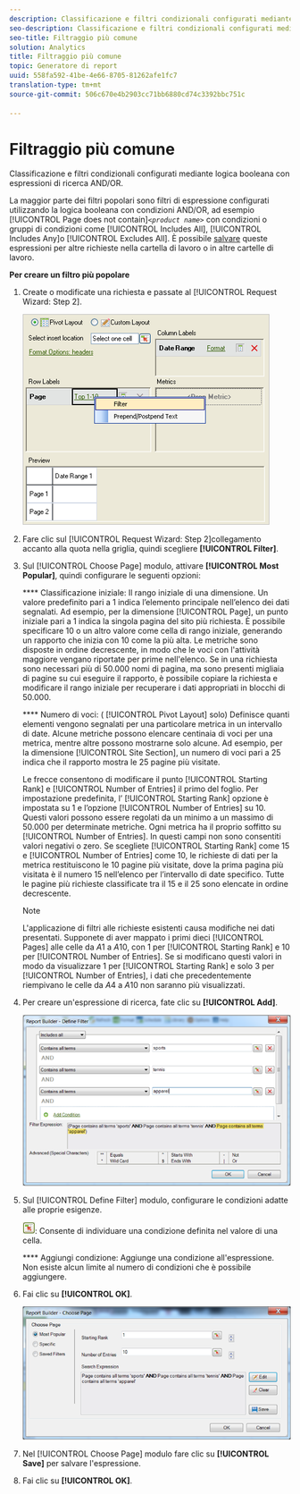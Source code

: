 ```yaml
---
description: Classificazione e filtri condizionali configurati mediante logica booleana con espressioni di ricerca AND/OR.
seo-description: Classificazione e filtri condizionali configurati mediante logica booleana con espressioni di ricerca AND/OR.
seo-title: Filtraggio più comune
solution: Analytics
title: Filtraggio più comune
topic: Generatore di report
uuid: 558fa592-41be-4e66-8705-81262afe1fc7
translation-type: tm+mt
source-git-commit: 506c670e4b2903cc71bb6880cd74c3392bbc751c

---
```



# Filtraggio più comune

Classificazione e filtri condizionali configurati mediante logica booleana con espressioni di ricerca AND/OR.

La maggior parte dei filtri popolari sono filtri di espressione configurati utilizzando la logica booleana con condizioni AND/OR, ad esempio [!UICONTROL Page does not contain]*`<product name>`* con condizioni o gruppi di condizioni come [!UICONTROL Includes All], [!UICONTROL Includes Any]o [!UICONTROL Excludes All]. È possibile [salvare](../../../../analyze/report-builder/layout/c-filter-dimensions/saved-filters.md#concept_562AC2C5628247909FBA5E1867BB6AE5) queste espressioni per altre richieste nella cartella di lavoro o in altre cartelle di lavoro.

**Per creare un filtro più popolare**

1. Create o modificate una richiesta e passate al [!UICONTROL Request Wizard: Step 2].

   ![Informazioni sul passaggio](assets/dimension_filter.png)

1. Fare clic sul [!UICONTROL Request Wizard: Step 2]collegamento accanto alla quota nella griglia, quindi scegliere **[!UICONTROL Filter]**.
1. Sul [!UICONTROL Choose Page] modulo, attivare **[!UICONTROL Most Popular]**, quindi configurare le seguenti opzioni:

   **** Classificazione iniziale: Il rango iniziale di una dimensione. Un valore predefinito pari a 1 indica l’elemento principale nell’elenco dei dati segnalati. Ad esempio, per la dimensione [!UICONTROL Page], un punto iniziale pari a 1 indica la singola pagina del sito più richiesta. È possibile specificare 10 o un altro valore come cella di rango iniziale, generando un rapporto che inizia con 10 come la più alta. Le metriche sono disposte in ordine decrescente, in modo che le voci con l'attività maggiore vengano riportate per prime nell'elenco. Se in una richiesta sono necessari più di 50.000 nomi di pagina, ma sono presenti migliaia di pagine su cui eseguire il rapporto, è possibile copiare la richiesta e modificare il rango iniziale per recuperare i dati appropriati in blocchi di 50.000.

   **** Numero di voci: ( [!UICONTROL Pivot Layout] solo) Definisce quanti elementi vengono segnalati per una particolare metrica in un intervallo di date. Alcune metriche possono elencare centinaia di voci per una metrica, mentre altre possono mostrarne solo alcune. Ad esempio, per la dimensione [!UICONTROL Site Section], un numero di voci pari a 25 indica che il rapporto mostra le 25 pagine più visitate.

   Le frecce consentono di modificare il punto [!UICONTROL Starting Rank] e [!UICONTROL Number of Entries] il primo del foglio. Per impostazione predefinita, l’ [!UICONTROL Starting Rank] opzione è impostata su 1 e l’opzione [!UICONTROL Number of Entries] su 10. Questi valori possono essere regolati da un minimo a un massimo di 50.000 per determinate metriche. Ogni metrica ha il proprio soffitto su [!UICONTROL Number of Entries]. In questi campi non sono consentiti valori negativi o zero. Se scegliete [!UICONTROL Starting Rank] come 15 e [!UICONTROL Number of Entries] come 10, le richieste di dati per la metrica restituiscono le 10 pagine più visitate, dove la prima pagina più visitata è il numero 15 nell’elenco per l’intervallo di date specifico. Tutte le pagine più richieste classificate tra il 15 e il 25 sono elencate in ordine decrescente.

   >[!NOTE]
   >
   >L'applicazione di filtri alle richieste esistenti causa modifiche nei dati presentati. Supponete di aver mappato i primi dieci [!UICONTROL Pages] alle celle da $A$1 a $A$10, con 1 per [!UICONTROL Starting Rank] e 10 per [!UICONTROL Number of Entries]. Se si modificano questi valori in modo da visualizzare 1 per [!UICONTROL Starting Rank] e solo 3 per [!UICONTROL Number of Entries], i dati che precedentemente riempivano le celle da $A$4 a $A$10 non saranno più visualizzati.

1. Per creare un'espressione di ricerca, fate clic su **[!UICONTROL Add]**.

   ![Informazioni sul passaggio](assets/expressions_define_filter.png)

1. Sul [!UICONTROL Define Filter] modulo, configurare le condizioni adatte alle proprie esigenze.

   ![select_cell_icon.png](assets/select_cell_icon.png): Consente di individuare una condizione definita nel valore di una cella.

   **** Aggiungi condizione: Aggiunge una condizione all'espressione. Non esiste alcun limite al numero di condizioni che è possibile aggiungere.

1. Fai clic su **[!UICONTROL OK]**.

   ![Informazioni sul passaggio](assets/choose_page_02.png)

1. Nel [!UICONTROL Choose Page] modulo fare clic su **[!UICONTROL Save]** per salvare l'espressione.
1. Fai clic su **[!UICONTROL OK]**.
